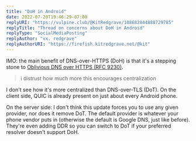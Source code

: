 ```yaml
---
title: "DoH in Android"
date: 2022-07-20T19:46:29-07:00
replyURI: "https://vulpine.club/@KitRedgrave/108682844888729785"
replyTitle: "Thread on concerns about DoH in Android"
replyType: "SocialMediaPosting"
replyAuthor: "vx. redgrave"
replyAuthorURI: "https://firefish.kitredgrave.net/@kit"
---
```

IMO: the main benefit of DNS-over-HTTPS (DoH) is that it's a stepping stone to [Oblivious DNS over HTTPS (RFC 9230)](https://www.rfc-editor.org/rfc/rfc9230.html).

> i distrust how much more this encourages centralization

I don't see how it's more centralized than DNS-over-TLS (DoT). On the client side, QUIC is already present on just about every Android phone.

On the server side: I don't think this update forces you to use any given provider, nor does it remove DoT. The default provider is whatever your phone vendor puts in (otherwise the default is Google DNS, just like before). They're even adding DDR so you can switch to DoT if your preferred resolver doesn't support DoH.


